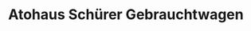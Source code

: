 ---
title: "Atohaus Schürer Gebrauchtwagen"
url: /diessen-am-ammersee/atohaus-schuerer-gebrauchtwagen/
shop: Autohaus
---